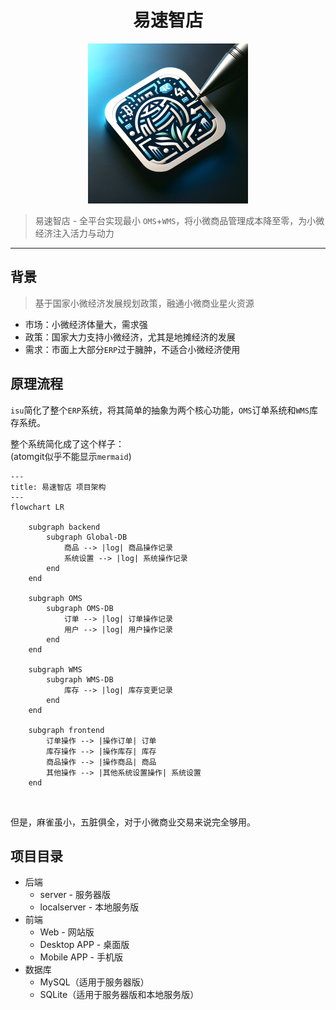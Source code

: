 
<div style="text-align: center;">
  <h1>易速智店</h1>
  <img src="256.png" alt="logo" />
</div>


> 易速智店 - 全平台实现最小 `OMS`+`WMS`，将小微商品管理成本降至零，为小微经济注入活力与动力  

---

## 背景
> 基于国家小微经济发展规划政策，融通小微商业星火资源 
* 市场：小微经济体量大，需求强
* 政策：国家大力支持小微经济，尤其是地摊经济的发展
* 需求：市面上大部分`ERP`过于臃肿，不适合小微经济使用


## 原理流程

`isu`简化了整个`ERP`系统，将其简单的抽象为两个核心功能，`OMS`订单系统和`WMS`库存系统。

整个系统简化成了这个样子：  
(atomgit似乎不能显示`mermaid`)
```mermaid
---
title: 易速智店 项目架构
---
flowchart LR

    subgraph backend
        subgraph Global-DB
            商品 --> |log| 商品操作记录
            系统设置 --> |log| 系统操作记录
        end
    end

    subgraph OMS
        subgraph OMS-DB
            订单 --> |log| 订单操作记录
            用户 --> |log| 用户操作记录
        end
    end

    subgraph WMS
        subgraph WMS-DB
            库存 --> |log| 库存变更记录
        end
    end

    subgraph frontend
        订单操作 --> |操作订单| 订单
        库存操作 --> |操作库存| 库存
        商品操作 --> |操作商品| 商品
        其他操作 --> |其他系统设置操作| 系统设置
    end
```

<img src="https://mermaid.ink/svg/pako:eNqdk0FL40AUx79KeOemJE3TxBw8LIKXLQt6ECSXaTO1xXSmxAmrtgUFFS_ioXa3i4vinvayQVCUbel-miat32LTjLUTLcLunCa_95-8_3szrwll6mCwQJZlm7Aac7ElRb3O08F19K0f9r9KTze_x5dBdPUQXR3ZJJFVXPq5XEUekz6u2cQmUrx2_NKWhxpVqYTK25g4nKYiqy4tIVde-TCPTVfYPQk7h5IsL0stl261nkHUORsNv0-C23DYTR8Y3w3Gg-tJ8Gc8DIRjHC8-9mIo2bxy_Km4vsBtTN9YnQQ_wrOukJODd6xe_IxOH0WTCfgPkxsLTW4sMBn2O-GvntjPBITnvejy_p9yVjxKWOouxXp5hlkpUz7rx1zPU7_Vcz6zJuiFq0_pEz57GoL--GE0-CLqORGfCI-2Us_mpWbIQB17dVRz4hloTrENrIrr2AYr3jq4gnyX2WCTdixFPqPre6QMFvN8nAG_4SCGV2oo7lcdrApyd2LaQGST0vk3dmqMekU-Z8m4JRqwmrALlmxqZlZRFdNQdF3N63kzA3tg5fRCNqct5ZR8QTVVQ9PaGdhP_qpmFSOf0w1FMwtLulowtPZf34yJFA" alt="" title="Img"/>

但是，麻雀虽小，五脏俱全，对于小微商业交易来说完全够用。

## 项目目录

- 后端
  - server - 服务器版
  - localserver - 本地服务版
- 前端
  - Web - 网站版
  - Desktop APP - 桌面版
  - Mobile APP - 手机版
- 数据库
  - MySQL（适用于服务器版）
  - SQLite（适用于服务器版和本地服务版）

<!-- ## 运行说明
> 说明如何运行和使用你的项目，建议给出具体的步骤说明
* 操作一
* 操作二
* 操作三  



## 测试说明
> 如果有测试相关内容需要说明，请填写在这里  



## 技术架构
> 使用的技术框架或系统架构图等相关说明，请填写在这里  


## 协作者
> 高效的协作会激发无尽的创造力，将他们的名字记录在这里吧 -->